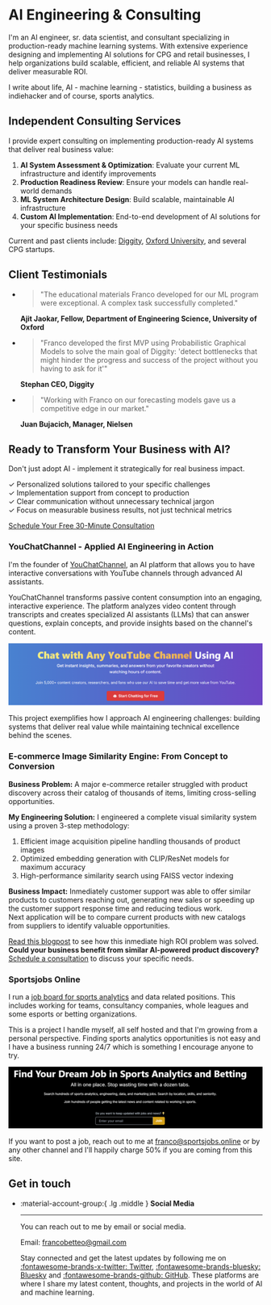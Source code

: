 # AI Engineering & Consulting

I'm an AI engineer, sr. data scientist, and consultant specializing in production-ready machine learning systems. With extensive experience designing and implementing AI solutions for CPG and retail businesses, I help organizations build scalable, efficient, and reliable AI systems that deliver measurable ROI.

I write about life, AI - machine learning - statistics, building a business as indiehacker and of course, sports analytics. 

<!-- Structured data for SEO -->
<script type="application/ld+json">
{
  "@context": "https://schema.org",
  "@type": "Person",
  "name": "Franco Betteo",
  "url": "https://fbetteo.com",
  "jobTitle": "Data Scientist & AI Consultant",
  "description": "Sr. data scientist, machine learning engineer, and AI generalist with experience in CPG, retail, and sports analytics.",
  "sameAs": [
    "https://x.com/franbetteo",
    "https://github.com/fbetteo",
    "https://bsky.app/profile/franbetteo.bsky.social"
  ]
}
</script>

## Independent Consulting Services

I provide expert consulting on implementing production-ready AI systems that deliver real business value:

1. **AI System Assessment & Optimization**: Evaluate your current ML infrastructure and identify improvements
2. **Production Readiness Review**: Ensure your models can handle real-world demands
3. **ML System Architecture Design**: Build scalable, maintainable AI infrastructure
4. **Custom AI Implementation**: End-to-end development of AI solutions for your specific business needs

Current and past clients include: [Diggity](https://es.linkedin.com/company/digitty), [Oxford University](https://www.cs.ox.ac.uk/research/ai_ml/index.html), and several CPG startups.

## Client Testimonials

<div class="grid cards" markdown>



-   > "The educational materials Franco developed for our ML program were exceptional. A complex task successfully completed."
    
    **Ajit Jaokar, Fellow, Department of Engineering Science, University of Oxford**

-   > "Franco developed the first MVP using Probabilistic Graphical Models to solve the main goal of Diggity: 'detect bottlenecks that might hinder the progress and success of the project without you having to ask for it'"
    
    **Stephan CEO, Diggity**

-   > "Working with Franco on our forecasting models gave us a competitive edge in our market."
    
    **Juan Bujacich, Manager, Nielsen**

</div>

## Ready to Transform Your Business with AI?

Don't just adopt AI - implement it strategically for real business impact.

<div class="cta-container" markdown>
  <div class="cta-benefits" markdown>
  
  ✓ Personalized solutions tailored to your specific challenges  
  ✓ Implementation support from concept to production  
  ✓ Clear communication without unnecessary technical jargon  
  ✓ Focus on measurable business results, not just technical metrics  
  
  </div>
    <!-- Custom scheduling button -->
  <a href="https://calendar.google.com/calendar/appointments/schedules/AcZssZ0JQSYOeX4y5slQlDYH66ugJq05Yx9Mj2gwfAOam5kfXNTRJZIZZUuJoHT-BsbKS-HgIM7M67ij?gv=true" class="custom-cta-button" target="_blank">Schedule Your Free 30-Minute Consultation</a>
  
  <!-- If you prefer the Google Calendar widget, uncomment this:
  <link href="https://calendar.google.com/calendar/scheduling-button-script.css" rel="stylesheet">
  <script src="https://calendar.google.com/calendar/scheduling-button-script.js" async></script>
  <script>
  (function() {
    var target = document.currentScript;
    window.addEventListener('load', function() {
      calendar.schedulingButton.load({
        url: 'https://calendar.google.com/calendar/appointments/schedules/AcZssZ0JQSYOeX4y5slQlDYH66ugJq05Yx9Mj2gwfAOam5kfXNTRJZIZZUuJoHT-BsbKS-HgIM7M67ij?gv=true',
        color: '#4CAF50', 
        label: "Schedule Your Free 30-Minute Consultation",
        target,
      });
    });
  })();
  </script>
  -->
</div>

### YouChatChannel - Applied AI Engineering in Action

I'm the founder of [YouChatChannel](https://youchatchannel.com), an AI platform that allows you to have interactive conversations with YouTube channels through advanced AI assistants.

YouChatChannel transforms passive content consumption into an engaging, interactive experience. The platform analyzes video content through transcripts and creates specialized AI assistants (LLMs) that can answer questions, explain concepts, and provide insights based on the channel's content.

![YouChatChannel - Chat with YouTube channels through AI Assistants](public/img/youchatchannel_landing_screenshot.png)

This project exemplifies how I approach AI engineering challenges: building systems that deliver real value while maintaining technical excellence behind the scenes.

### E-commerce Image Similarity Engine: From Concept to Conversion

**Business Problem:** A major e-commerce retailer struggled with product discovery across their catalog of thousands of items, limiting cross-selling opportunities.

**My Engineering Solution:** I engineered a complete visual similarity system using a proven 3-step methodology:
1. Efficient image acquisition pipeline handling thousands of product images
2. Optimized embedding generation with CLIP/ResNet models for maximum accuracy
3. High-performance similarity search using FAISS vector indexing

**Business Impact:** Inmediately customer support was able to offer similar products to customers reaching out, generating new sales or speeding up the customer support response time and reducing tedious work.  
Next application will be to compare current products with new catalogs from suppliers to identify valuable opportunities.

[Read this blogpost](/writing/posts/image-similarity-ecommerce/) to see how  this inmediate high ROI problem was solved.  
**Could your business benefit from similar AI-powered product discovery?** [Schedule a consultation](https://calendar.google.com/calendar/appointments/schedules/AcZssZ0JQSYOeX4y5slQlDYH66ugJq05Yx9Mj2gwfAOam5kfXNTRJZIZZUuJoHT-BsbKS-HgIM7M67ij?gv=true) to discuss your specific needs.


### Sportsjobs Online
I run a [job board for sports analytics](https://sportsjobs.online) and data related positions. This includes working for teams, consultancy companies, whole leagues and some esports or betting organizations.  

This is a project I handle myself, all self hosted and that I'm growing from a personal perspective. Finding sports analytics opportunities is not easy and I have a business running 24/7 which is something I encourage anyone to try.  

![Sportsjobs Online - A job board for sports analytics and data science positions](public/img/sportsjobs_cover.png)

If you want to post a job, reach out to me at franco@sportsjobs.online or by any other channel and I'll happily charge 50% if you are coming from this site.



## Get in touch

<div class="grid cards" markdown>


-   :material-account-group:{ .lg .middle } __Social Media__

    ---

    You can reach out to me by email or social media.

    Email: francobetteo@gmail.com

    Stay connected and get the latest updates by following me on [:fontawesome-brands-x-twitter: Twitter](https://x.com/franbetteo), [:fontawesome-brands-bluesky: Bluesky](https://bsky.app/profile/franbetteo.bsky.social) and [:fontawesome-brands-github: GitHub](https://github.com/fbetteo). These platforms are where I share my latest content, thoughts, and projects in the world of AI and machine learning.

</div>